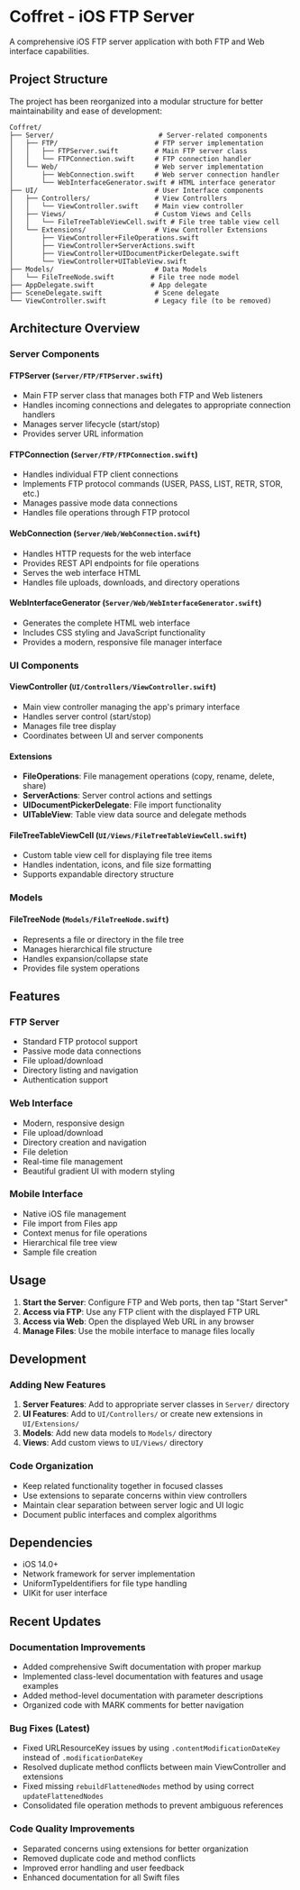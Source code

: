 # Coffret - iOS FTP Server

A comprehensive iOS FTP server application with both FTP and Web interface capabilities.

## Project Structure

The project has been reorganized into a modular structure for better maintainability and ease of development:

```
Coffret/
├── Server/                          # Server-related components
│   ├── FTP/                        # FTP server implementation
│   │   ├── FTPServer.swift         # Main FTP server class
│   │   └── FTPConnection.swift     # FTP connection handler
│   └── Web/                        # Web server implementation
│       ├── WebConnection.swift     # Web server connection handler
│       └── WebInterfaceGenerator.swift # HTML interface generator
├── UI/                             # User Interface components
│   ├── Controllers/                # View Controllers
│   │   └── ViewController.swift    # Main view controller
│   ├── Views/                      # Custom Views and Cells
│   │   └── FileTreeTableViewCell.swift # File tree table view cell
│   └── Extensions/                 # View Controller Extensions
│       ├── ViewController+FileOperations.swift
│       ├── ViewController+ServerActions.swift
│       ├── ViewController+UIDocumentPickerDelegate.swift
│       └── ViewController+UITableView.swift
├── Models/                         # Data Models
│   └── FileTreeNode.swift         # File tree node model
├── AppDelegate.swift              # App delegate
├── SceneDelegate.swift             # Scene delegate
└── ViewController.swift            # Legacy file (to be removed)
```

## Architecture Overview

### Server Components

#### FTPServer (`Server/FTP/FTPServer.swift`)
- Main FTP server class that manages both FTP and Web listeners
- Handles incoming connections and delegates to appropriate connection handlers
- Manages server lifecycle (start/stop)
- Provides server URL information

#### FTPConnection (`Server/FTP/FTPConnection.swift`)
- Handles individual FTP client connections
- Implements FTP protocol commands (USER, PASS, LIST, RETR, STOR, etc.)
- Manages passive mode data connections
- Handles file operations through FTP protocol

#### WebConnection (`Server/Web/WebConnection.swift`)
- Handles HTTP requests for the web interface
- Provides REST API endpoints for file operations
- Serves the web interface HTML
- Handles file uploads, downloads, and directory operations

#### WebInterfaceGenerator (`Server/Web/WebInterfaceGenerator.swift`)
- Generates the complete HTML web interface
- Includes CSS styling and JavaScript functionality
- Provides a modern, responsive file manager interface

### UI Components

#### ViewController (`UI/Controllers/ViewController.swift`)
- Main view controller managing the app's primary interface
- Handles server control (start/stop)
- Manages file tree display
- Coordinates between UI and server components

#### Extensions
- **FileOperations**: File management operations (copy, rename, delete, share)
- **ServerActions**: Server control actions and settings
- **UIDocumentPickerDelegate**: File import functionality
- **UITableView**: Table view data source and delegate methods

#### FileTreeTableViewCell (`UI/Views/FileTreeTableViewCell.swift`)
- Custom table view cell for displaying file tree items
- Handles indentation, icons, and file size formatting
- Supports expandable directory structure

### Models

#### FileTreeNode (`Models/FileTreeNode.swift`)
- Represents a file or directory in the file tree
- Manages hierarchical file structure
- Handles expansion/collapse state
- Provides file system operations

## Features

### FTP Server
- Standard FTP protocol support
- Passive mode data connections
- File upload/download
- Directory listing and navigation
- Authentication support

### Web Interface
- Modern, responsive design
- File upload/download
- Directory creation and navigation
- File deletion
- Real-time file management
- Beautiful gradient UI with modern styling

### Mobile Interface
- Native iOS file management
- File import from Files app
- Context menus for file operations
- Hierarchical file tree view
- Sample file creation

## Usage

1. **Start the Server**: Configure FTP and Web ports, then tap "Start Server"
2. **Access via FTP**: Use any FTP client with the displayed FTP URL
3. **Access via Web**: Open the displayed Web URL in any browser
4. **Manage Files**: Use the mobile interface to manage files locally

## Development

### Adding New Features

1. **Server Features**: Add to appropriate server classes in `Server/` directory
2. **UI Features**: Add to `UI/Controllers/` or create new extensions in `UI/Extensions/`
3. **Models**: Add new data models to `Models/` directory
4. **Views**: Add custom views to `UI/Views/` directory

### Code Organization

- Keep related functionality together in focused classes
- Use extensions to separate concerns within view controllers
- Maintain clear separation between server logic and UI logic
- Document public interfaces and complex algorithms

## Dependencies

- iOS 14.0+
- Network framework for server implementation
- UniformTypeIdentifiers for file type handling
- UIKit for user interface

## Recent Updates

### Documentation Improvements
- Added comprehensive Swift documentation with proper markup
- Implemented class-level documentation with features and usage examples
- Added method-level documentation with parameter descriptions
- Organized code with MARK comments for better navigation

### Bug Fixes (Latest)
- Fixed URLResourceKey issues by using `.contentModificationDateKey` instead of `.modificationDateKey`
- Resolved duplicate method conflicts between main ViewController and extensions
- Fixed missing `rebuildFlattenedNodes` method by using correct `updateFlattenedNodes`
- Consolidated file operation methods to prevent ambiguous references

### Code Quality Improvements
- Separated concerns using extensions for better organization
- Removed duplicate code and method conflicts
- Improved error handling and user feedback
- Enhanced documentation for all Swift files


